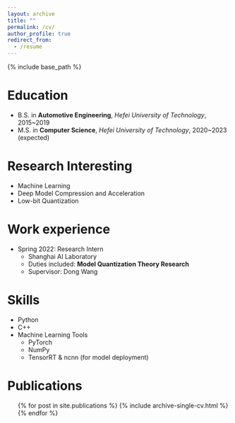 ```yaml
---
layout: archive
title: ""
permalink: /cv/
author_profile: true
redirect_from:
  - /resume
---
```


{% include base_path %}

Education
======
* B.S. in **Automotive Engineering**, *Hefei University of Technology*, 2015~2019
* M.S. in **Computer Science**, *Hefei University of Technology*, 2020~2023 (expected)

Research Interesting 
======
* Machine Learning
* Deep Model Compression and Acceleration
* Low-bit Quantization

Work experience
======
* Spring 2022: Research Intern
  * Shanghai AI Laboratory
  * Duties included: **Model Quantization Theory Research**
  * Supervisor: Dong Wang
  
Skills
======
* Python
* C++
* Machine Learning Tools
  * PyTorch
  * NumPy
  * TensorRT & ncnn (for model deployment)

Publications
======
  <ul>{% for post in site.publications %}
    {% include archive-single-cv.html %}
  {% endfor %}</ul>
